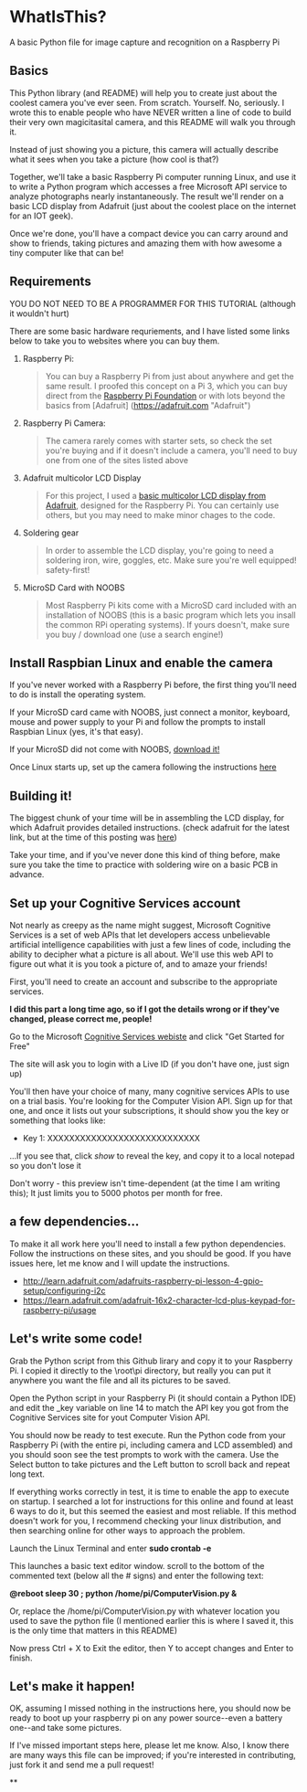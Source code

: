# WhatIsThis?
A basic Python file for image capture and recognition on a Raspberry Pi

## Basics
This Python library (and README) will help you to create just about the coolest camera you've ever seen. From scratch. Yourself. No, seriously. 
I wrote this to enable people who have NEVER written a line of code to build their very own magicitasital camera, and this README will walk you through it.

Instead of just showing you a picture, this camera will actually describe what it sees when you take a picture (how cool is that?)

Together, we'll take a basic Raspberry Pi computer running Linux, and use it to write a Python program which accesses a free Microsoft API service to analyze photographs nearly instantaneously. The result we'll render on a basic LCD display from Adafruit (just about the coolest place on the internet for an IOT geek).

Once we're done, you'll have a compact device you can carry around and show to friends, taking pictures and amazing them with how awesome a tiny computer like that can be!

## Requirements
YOU DO NOT NEED TO BE A PROGRAMMER FOR THIS TUTORIAL (although it wouldn't hurt)

There are some basic hardware requriements, and I have listed some links below to take you to websites where you can buy them.

1. Raspberry Pi:

	> You can buy a Raspberry Pi from just about anywhere and get the same result. I proofed this concept on a Pi 3, which you can buy direct from the [Raspberry Pi Foundation](https://raspberrypi.org "Raspberry Pi Foundation") or with lots beyond the basics from [Adafruit] (https://adafruit.com "Adafruit")
2. Raspberry Pi Camera: 

	> The camera rarely comes with starter sets, so check the set you're buying and if it doesn't include a camera, you'll need to buy one from one of the sites listed above
3. Adafruit multicolor LCD Display
	
	> For this project, I used a [basic multicolor LCD display from Adafruit](https://www.adafruit.com/products/1110 "16x2 character lcd plus keypad from Adafruit"), designed for the Raspberry Pi. You can certainly use others, but you may need to make minor chages to the code.
4. Soldering gear
	
	> In order to assemble the LCD display, you're going to need a soldering iron, wire, goggles, etc. Make sure you're well equipped! safety-first!
5. MicroSD Card with NOOBS
	
	> Most Raspberry Pi kits come with a MicroSD card included with an installation of NOOBS (this is a basic program which lets you insall the common RPi operating systems). If yours doesn't, make sure you buy / download one (use a search engine!)

## Install Raspbian Linux and enable the camera
If you've never worked with a Raspberry Pi before, the first thing you'll need to do is install the operating system. 

If your MicroSD card came with NOOBS, just connect a monitor, keyboard, mouse and power supply to your Pi and follow the prompts to install Raspbian Linux (yes, it's that easy).

If your MicroSD did not come with NOOBS, [download it!](https://www.raspberrypi.org/downloads/noobs/ "Noobs Download")

Once Linux starts up, set up the camera following the instructions [here](https://www.raspberrypi.org/learning/getting-started-with-picamera/worksheet/ "Raspberry Pi foundation Getting Started with PiCamera")

## Building it!
The biggest chunk of your time will be in assembling the LCD display, for which Adafruit provides detailed instructions. (check adafruit for the latest link, but at the time of this posting was [here](https://learn.adafruit.com/adafruit-16x2-character-lcd-plus-keypad-for-raspberry-pi/assembly "16x2 Character lcd plud keypad from adafruit"))

Take your time, and if you've never done this kind of thing before, make sure you take the time to practice with soldering wire on a basic PCB in advance.

## Set up your Cognitive Services account
Not nearly as creepy as the name might suggest, Microsoft Cognitive Services is a set of web APIs that let developers access unbelievable artificial intelligence capabilities with just a few lines of code, including the ability to decipher what a picture is all about. We'll use this web API to figure out what it is you took a picture of, and to amaze your friends!

First, you'll need to create an account and subscribe to the appropriate services.

**I did this part a long time ago, so if I got the details wrong or if they've changed, please correct me, people!**

Go to the Microsoft [Cognitive Services webiste](https://www.microsoft.com/cognitive-services "Microsoft Cognitive Services") and click "Get Started for Free"

The site will ask you to login with a Live ID (if you don't have one, just sign up) 
	
You'll then have your choice of many, many cognitive services APIs to use on a trial basis. You're looking for the Computer Vision API. Sign up for that one, and once it lists out your subscriptions, it should show you the key or something that looks like:

* Key 1: XXXXXXXXXXXXXXXXXXXXXXXXXXXX
	
...If you see that, click *show* to reveal the key, and copy it to a local notepad so you don't lose it

Don't worry - this preview isn't time-dependent (at the time I am writing this); It just limits you to 5000 photos per month for free.

## a few dependencies...
To make it all work here you'll need to install a few python dependencies. Follow the instructions on these sites, and you should be good. If you have issues here, let me know and I will update the instructions.
* http://learn.adafruit.com/adafruits-raspberry-pi-lesson-4-gpio-setup/configuring-i2c
* https://learn.adafruit.com/adafruit-16x2-character-lcd-plus-keypad-for-raspberry-pi/usage

## Let's write some code!
Grab the Python script from this Github lirary and copy it to your Raspberry Pi. I copied it directly to the \root\pi directory, but really you can put it anywhere you want the file and all its pictures to be saved.

Open the Python script in your Raspberry Pi (it should contain a Python IDE) and edit the _key variable on line 14 to match the API key you got from the Cognitive Services site for yout Computer Vision API.

You should now be ready to test execute. Run the Python code from your Raspberry Pi (with the entire pi, including camera and LCD assembled) and you should soon see the test prompts to work with the camera. Use the Select button to take pictures and the Left button to scroll back and repeat long text.

If everything works correctly in test, it is time to enable the app to execute on startup. I searched a lot for instructions for this online and found at least 6 ways to do it, but this seemed the easiest and most reliable. If this method doesn't work for you, I recommend checking your linux distribution, and then searching online for other ways to approach the problem.

Launch the Linux Terminal and enter **sudo crontab -e**

This launches a basic text editor window.
scroll to the bottom of the commented text (below all the # signs) and enter the following text: 

**@reboot sleep 30 ; python /home/pi/ComputerVision.py &**

Or, replace the /home/pi/ComputerVision.py with whatever location you used to save the python file (I mentioned earlier this is where I saved it, this is the only time that matters in this README)

Now press Ctrl + X to Exit the editor, then Y to accept changes and Enter to finish.

## Let's make it happen!
OK, assuming I missed nothing in the instructions here, you should now be ready to boot up your raspberry pi on any power source--even a battery one--and take some pictures.

If I've missed important steps here, please let me know. Also, I know there are many ways this file can be improved; if you're interested in contributing, just fork it and send me a pull request!

** 